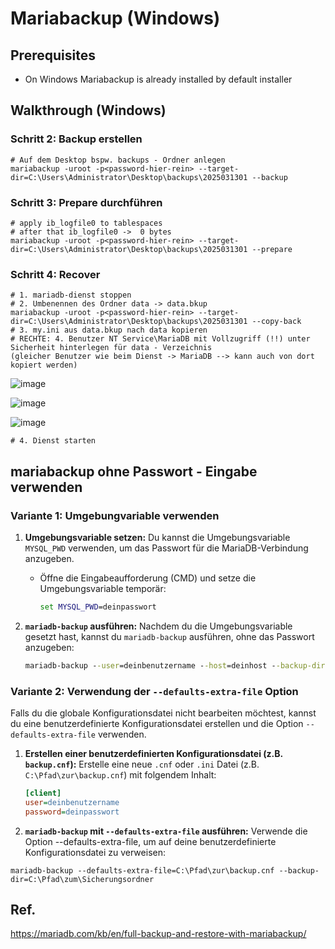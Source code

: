 # Mariabackup (Windows) 

## Prerequisites 

 * On Windows Mariabackup is already installed by default installer

## Walkthrough (Windows)

### Schritt 2: Backup erstellen 

```
# Auf dem Desktop bspw. backups - Ordner anlegen 
mariabackup -uroot -p<password-hier-rein> --target-dir=C:\Users\Administrator\Desktop\backups\2025031301 --backup
```

### Schritt 3: Prepare durchführen 

```
# apply ib_logfile0 to tablespaces 
# after that ib_logfile0 ->  0 bytes
mariabackup -uroot -p<password-hier-rein> --target-dir=C:\Users\Administrator\Desktop\backups\2025031301 --prepare 
```

### Schritt 4: Recover 

```
# 1. mariadb-dienst stoppen
# 2. Umbenennen des Ordner data -> data.bkup  
mariabackup -uroot -p<password-hier-rein> --target-dir=C:\Users\Administrator\Desktop\backups\2025031301 --copy-back
# 3. my.ini aus data.bkup nach data kopieren
# RECHTE: 4. Benutzer NT Service\MariaDB mit Vollzugriff (!!) unter Sicherheit hinterlegen für data - Verzeichnis
(gleicher Benutzer wie beim Dienst -> MariaDB --> kann auch von dort kopiert werden)
```

![image](https://github.com/user-attachments/assets/6954c268-6b18-4bb1-a270-45c42abec69b)

![image](https://github.com/user-attachments/assets/7eb4499c-a21d-4f29-b083-5b94bad4d2e8)

![image](https://github.com/user-attachments/assets/3f47f9b6-bff0-4e8b-9349-865de916e04f)

```
# 4. Dienst starten 
```

## mariabackup ohne Passwort - Eingabe verwenden 

### Variante 1: **Umgebungvariable verwenden**


1. **Umgebungsvariable setzen:**
   Du kannst die Umgebungsvariable `MYSQL_PWD` verwenden, um das Passwort für die MariaDB-Verbindung anzugeben.

   - Öffne die Eingabeaufforderung (CMD) und setze die Umgebungsvariable temporär:
     ```cmd
     set MYSQL_PWD=deinpasswort
     ```

1. **`mariadb-backup` ausführen:**
   Nachdem du die Umgebungsvariable gesetzt hast, kannst du `mariadb-backup` ausführen, ohne das Passwort anzugeben:
   ```cmd
   mariadb-backup --user=deinbenutzername --host=deinhost --backup-dir=C:\Pfad\zum\Sicherungsordner
   ```

### Variante 2: **Verwendung der `--defaults-extra-file` Option**

Falls du die globale Konfigurationsdatei nicht bearbeiten möchtest, kannst du eine benutzerdefinierte Konfigurationsdatei erstellen und die Option `--defaults-extra-file` verwenden.

1. **Erstellen einer benutzerdefinierten Konfigurationsdatei (z.B. `backup.cnf`):**
   Erstelle eine neue `.cnf` oder `.ini` Datei (z.B. `C:\Pfad\zur\backup.cnf`) mit folgendem Inhalt:
   ```ini
   [client]
   user=deinbenutzername
   password=deinpasswort

1. **`mariadb-backup` mit `--defaults-extra-file` ausführen:** Verwende die Option --defaults-extra-file, um auf deine benutzerdefinierte Konfigurationsdatei zu verweisen:

```
mariadb-backup --defaults-extra-file=C:\Pfad\zur\backup.cnf --backup-dir=C:\Pfad\zum\Sicherungsordner
```

## Ref. 
https://mariadb.com/kb/en/full-backup-and-restore-with-mariabackup/
